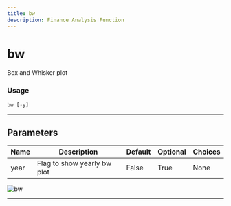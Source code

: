 ```yaml
---
title: bw
description: Finance Analysis Function
---
```


# bw

Box and Whisker plot

### Usage

```python
bw [-y]
```

---

## Parameters

| Name | Description | Default | Optional | Choices |
| ---- | ----------- | ------- | -------- | ------- |
| year | Flag to show yearly bw plot | False | True | None |

![bw](https://user-images.githubusercontent.com/46355364/154305545-0f99fe4b-07e1-4714-8762-da3569023578.png)

---
